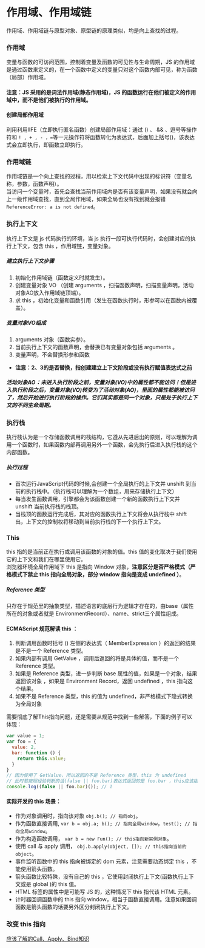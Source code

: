# 作用域、作用域链
作用域、作用域链与原型对象、原型链的原理类似，均是向上查找的过程。

### 作用域
变量与函数的可访问范围，控制着变量及函数的可见性与生命周期，JS 的作用域是通过函数来定义的，在一个函数中定义的变量只对这个函数内部可见，称为函数（局部）作用域。

#### 注意：JS 采用的是词法作用域(静态作用域)，JS 的函数运行在他们被定义的作用域中，而不是他们被执行的作用域。

#### 创建局部作用域
利用利用IIFE（立即执行匿名函数）创建局部作用域：通过 () 、 && 、逗号等操作符和 `! , + , - ，=`等一元操作符将函数转化为表达式，后面加上括号()，该表达式会立即执行，即函数立即执行。

### 作用域链
作用域链是一个向上查找的过程，用以检索上下文代码中出现的标识符（变量名称，参数，函数声明）。  
当访问一个变量时，首先会查找当前作用域内是否有该变量声明，如果没有就会向上一级作用域查找，直到全局作用域，如果全局也没有找到就会报错`ReferenceError: a is not defined`。

### 执行上下文
执行上下文是 js 代码执行的环境，当 js 执行一段可执行代码时，会创建对应的执行上下文，包含 this ，作用域链，变量对象。

##### 建立执行上下文步骤
1. 初始化作用域链（函数定义时就发生）。
2. 创建变量对象 VO （创建 arguments ，扫描函数声明，扫描变量声明，活动对象AO放入作用域链顶端）。
3. 求 this ，初始化变量和函数引用（发生在函数执行时，形参可以在函数内被覆盖）。

##### 变量对象VO组成
1. arguments 对象（函数实参）。 
2. 当前执行上下文的函数声明，会替换已有变量对象包括 arguments 。
3. 变量声明，不会替换形参和函数  
- **注意：2、3的是否替换，指创建建立上下文阶段或没有执行赋值表达式之前**

##### 活动对象AO：未进入执行阶段之前，变量对象(VO)中的属性都不能访问！但是进入执行阶段之后，变量对象(VO)转变为了活动对象(AO)，里面的属性都能被访问了，然后开始进行执行阶段的操作。它们其实都是同一个对象，只是处于执行上下文的不同生命周期。

### 执行栈
执行栈认为是一个存储函数调用的栈结构，它遵从先进后出的原则，可以理解为调用一个函数时，如果函数内部再调用另外一个函数，会先执行后进入执行栈的这个内部函数。  

##### 执行过程
- 首次运行JavaScript代码的时候,会创建一个全局执行的上下文并 unshift 到当前的执行栈中。（执行栈可以理解为一个数组，用来存储执行上下文）
- 每当发生函数调用，引擎都会为该函数创建一个新的函数执行上下文并  unshift 当前执行栈的栈顶。
- 当栈顶的函数运行完成后，其对应的函数执行上下文将会从执行栈中 shift 出，上下文的控制权将移动到当前执行栈的下一个执行上下文。

### This
this 指的是当前正在执行或调用该函数的对象的值。this 值的变化取决于我们使用它的上下文和我们在哪里使用它。  
浏览器环境全局作用域下 this 是指向 Window 对象，**注意区分是否严格模式（严格模式下禁止 this 指向全局对象，部分 window 指向是变成 undefined ）**。  
##### Reference 类型
只存在于规范里的抽象类型，描述语言的底层行为逻辑才存在的，由base（属性所在的对象或者就是 EnvironmentRecord）、name、strict三个属性组成。  

#### ECMAScript 规范解读 this ：
1. 判断调用函数时括号 () 左侧的表达式（ MemberExpression ）的返回的结果是不是一个 Reference 类型。
2. 如果内部有调用 GetValue ，调用后返回的将是具体的值，而不是一个 Reference 类型。
2. 如果是 Reference 类型，进一步判断 base 属性的值，如果是一个对象，结果返回该对象 ，如果是 Environment Record，返回 undefined ，this 指向这个结果。
3. 如果不是 Reference 类型，this 的值为 undefined，非严格模式下隐式转换为全局对象

需要彻底了解This指向问题，还是需要从规范中找到一些解答，下面的例子可以体现：
```javascript
var value = 1;
var foo = {
  value: 2,
  bar: function () {
    return this.value;
  }
}
// 因为使用了 GetValue，所以返回的不是 Reference 类型，this 为 undefined
// 此时若按照经验判断的话(false || foo.bar)表达式返回的是 foo.bar ，this应该指向 foo 对象，这是错误的
console.log((false || foo.bar)()); // 1
```

#### 实际开发的 this 场景：
- 作为对象调用时，指向该对象 `obj.b(); // 指向obj`。
- 作为函数直接调用, `var b = obj.a; b(); // 指向全局window`，`test(); // 指向全局window`。
- 作为构造函数调用， `var b = new Fun(); // this指向新实例对象`。
- 使用 call 与 apply 调用， `obj.b.apply(object, []); // this指向当前的object`。
- 事件监听函数中的 this 指向被绑定的 dom 元素，注意需要动态绑定 this ，不能使用箭头函数。
- 箭头函数比较特殊，没有自己的 this ，它使用封闭执行上下文(函数执行上下文或是 global )的 this 值。
- HTML 标签的属性中是可能写 JS 的，这种情况下 this 指代该 HTML 元素。
- 计时器回调函数中的 this 指向 window，相当于函数直接调用。注意如果回调函数是箭头函数的话要另外区分封闭执行上下文。


### 改变 this 指向
[应该了解的Call、Apply、Bind知识](https://github.com/xxicao/Blog/blob/master/JavaScript/Call%E3%80%81Apply%E3%80%81Bind.md)

